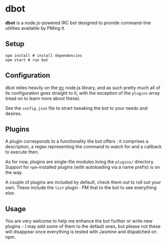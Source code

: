 dbot
====

**dbot** is a node.js-powered IRC bot designed to provide command-line utilities available by PMing it.

## Setup

```shell
npm install # install dependencies
npm start # run bot
```

## Configuration

dbot relies heavily on the [irc](https://www.npmjs.org/package/irc) node.js library, and as such pretty much all of its configuration goes straight to it, with the exception of the `plugins` array (read on to learn more about these).

See the `config.json` file to strart tweaking the bot to your needs and desires.

## Plugins

A plugin corresponds to a functionality the bot offers : it comprises a description, a regex representing the command to watch for and a callback to execute then.

As for now, plugins are single-file modules living the `plugins/` directory. Support for `npm`-installed plugins (with autoloading via a name prefix) is on the way.

A couple of plugins are included by default, check them out to roll out your own. These include the `list` plugin : PM that to the bot to see everything else.

## Usage

You are very welcome to help me enhance the bot further or write new plugins - I may add some of them to the default ones, but please not these will disappear once everything is tested with Jasmine and dispatched on npm.